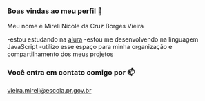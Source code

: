 ### Boas vindas ao meu perfil 💜

Meu nome é Mireli Nicole da Cruz Borges Vieira

-estou estudando na [alura](https://www.alura.com.br)
-estou me desenvolvendo na linguagem JavaScript
-utilizo esse espaço para minha organização e compartilhamento dos meus projetos

### Você entra em contato comigo por 📫
vieira.mireli@escola.pr.gov.br
